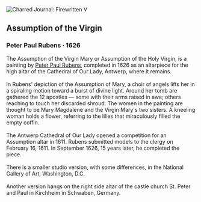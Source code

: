 <div class="artwork-of-the-day">
  <div class="container">
    <div class="img-wrapper">
      <img
        src="https://uploads4.wikiart.org/images/peter-paul-rubens/assumption-of-the-virgin.jpg!Large.jpg"
        alt="Charred Journal: Firewritten V" />
    </div>
    <div class="artwork-detail">
      <div class="artwork-origin"> 
        <h2 class="artwork-name">Assumption of the Virgin</h2>
        <h3 class="artist">
          Peter Paul Rubens
                    ·  1626
        </h3>
      </div>
      <p class="description">
        <span class="artwork-description-text ng-binding" ng-bind-html="viewModel.ArtworkOfTheDay.Description | unsafe">The Assumption of the Virgin Mary or Assumption of the Holy Virgin, is a painting by <a target="_blank" href="/en/peter-paul-rubens">Peter Paul Rubens</a>, completed in 1626 as an altarpiece for the high altar of the Cathedral of Our Lady, Antwerp, where it remains.
<br>
<br>In Rubens' depiction of the Assumption of Mary, a choir of angels lifts her in a spiraling motion toward a burst of divine light. Around her tomb are gathered the 12 apostles — some with their arms raised in awe; others reaching to touch her discarded shroud. The women in the painting are thought to be Mary Magdalene and the Virgin Mary's two sisters. A kneeling woman holds a flower, referring to the lilies that miraculously filled the empty coffin.
<br>
<br>The Antwerp Cathedral of Our Lady opened a competition for an Assumption altar in 1611. Rubens submitted models to the clergy on February 16, 1611. In September 1626, 15 years later, he completed the piece.
<br>
<br>There is a smaller studio version, with some differences, in the National Gallery of Art, Washington, D.C.
<br>
<br>Another version hangs on the right side altar of the castle church St. Peter and Paul in Kirchheim in Schwaben, Germany.</span>
                        <div class="text-shadow-container" ng-show="showShadow" style=""></div>
      </p>
    </div>
  </div>

</div>
